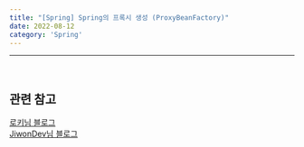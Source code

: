 ```yaml
---
title: "[Spring] Spring의 프록시 생성 (ProxyBeanFactory)"  
date: 2022-08-12  
category: 'Spring'
---
```



---

<br/>

## 관련 참고

[로키님 블로그](https://yejun-the-developer.tistory.com/7)  
[JiwonDev님 블로그](https://jiwondev.tistory.com/152)  